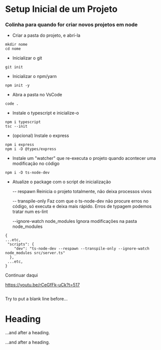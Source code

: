 # **Setup Inicial de um Projeto**

### Colinha para quando for criar novos projetos em node

- Criar a pasta do projeto, e abrí-la

```
mkdir nome
cd nome
```

- Inicializar o git

```
git init
```

- Inicializar o npm/yarn

```
npm init -y
```

- Abra a pasta no VsCode

```
code .
```

- Instale o typescript e inicialize-o

```
npm i typescript
tsc --init
```

- (opcional) Instale o express

```
npm i express
npm i -D @types/express
```

- Instale um "watcher" que re-executa o projeto quando acontecer uma modificação no código

```
npm i -D ts-node-dev
```

- Atualize o package com o script de inicialização

  -- respawn Reinicia o projeto totalmente, não deixa processos vivos

  -- transpile-only Faz com que o ts-node-dev não procure erros no código, só executa e deixa mais rápido. Erros de typagem podemos tratar num es-lint

  --ignore-watch node_modules Ignora modificações na pasta node_modules

```
{
...etc,
 "scripts": {
    "dev": "ts-node-dev --respawn --transpile-only --ignore-watch node_modules src/server.ts"
  },
 ...etc,
}
```

Continuar daqui

https://youtu.be/rCeGfFk-uCk?t=517

```

```

Try to put a blank line before...

# Heading

...and after a heading.

...and after a heading.
